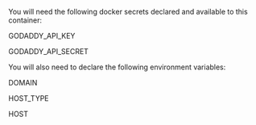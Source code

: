 You will need the following docker secrets declared and available to this container:

GODADDY_API_KEY

GODADDY_API_SECRET

You will also need to declare the following environment variables:

DOMAIN

HOST_TYPE

HOST
